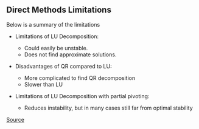 ## Direct Methods Limitations

Below is a summary of the limitations

- Limitations of LU Decomposition:
	- Could easily be unstable.
	- Does not find approximate solutions.

- Disadvantages of QR compared to LU:
	- More complicated to find QR decomposition
	- Slower than LU

- Limitations of LU Decomposition with partial pivoting:
	- Reduces instability, but in many cases still far from optimal stability


[Source](https://www-old.math.gatech.edu/academic/courses/core/math2601/Web-notes/6num.pdf)